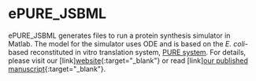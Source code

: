 # ePURE_JSBML
ePURE_JSBML generates files to run a protein synthesis simulator in Matlab. The model for the simulator uses ODE and is based on the *E. coli*-based reconstituted in vitro translation system, <a href="http://dx.doi.org/10.1038/90802" target="_blank">PURE system</a>. For details, please visit our [link][website](https://sites.google.com/view/puresimulator){:target="_blank"} or read [link][our published manuscript](http://dx.doi.org/10.1073/pnas.1615351114){:target="_blank"}.
